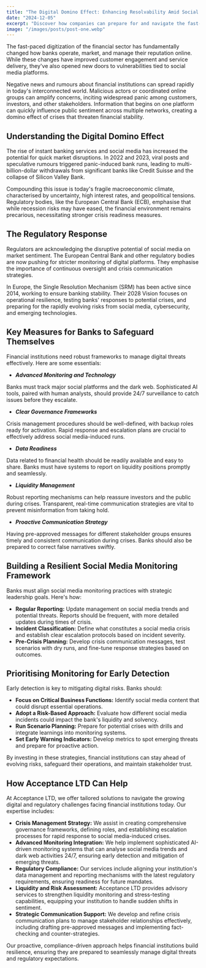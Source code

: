 ```yaml
---
title: "The Digital Domino Effect: Enhancing Resolvability Amid Social Media Crises"
date: "2024-12-05"
excerpt: "Discover how companies can prepare for and navigate the fast-paced, high-stakes world of social media crises. This article explores strategies to enhance organisational resilience and minimise reputational damage in the age of instant digital reactions."
image: "/images/posts/post-one.webp"
---
```


The fast-paced digitization of the financial sector has fundamentally changed how banks operate, market, and manage their reputation online. While these changes have improved customer engagement and service delivery, they've also opened new doors to vulnerabilities tied to social media platforms.

Negative news and rumours about financial institutions can spread rapidly in today's interconnected world. Malicious actors or coordinated online groups can amplify concerns, inciting widespread panic among customers, investors, and other stakeholders. Information that begins on one platform can quickly influence public sentiment across multiple networks, creating a domino effect of crises that threaten financial stability.

## Understanding the Digital Domino Effect

The rise of instant banking services and social media has increased the potential for quick market disruptions. In 2022 and 2023, viral posts and speculative rumours triggered panic-induced bank runs, leading to multi-billion-dollar withdrawals from significant banks like Credit Suisse and the collapse of Silicon Valley Bank.

Compounding this issue is today's fragile macroeconomic climate, characterised by uncertainty, high interest rates, and geopolitical tensions. Regulatory bodies, like the European Central Bank (ECB), emphasise that while recession risks may have eased, the financial environment remains precarious, necessitating stronger crisis readiness measures.

## The Regulatory Response

Regulators are acknowledging the disruptive potential of social media on market sentiment. The European Central Bank and other regulatory bodies are now pushing for stricter monitoring of digital platforms. They emphasise the importance of continuous oversight and crisis communication strategies.

In Europe, the Single Resolution Mechanism (SRM) has been active since 2014, working to ensure banking stability. Their 2028 Vision focuses on operational resilience, testing banks' responses to potential crises, and preparing for the rapidly evolving risks from social media, cybersecurity, and emerging technologies.

## Key Measures for Banks to Safeguard Themselves

Financial institutions need robust frameworks to manage digital threats effectively. Here are some essentials:

- _**Advanced Monitoring and Technology**_

Banks must track major social platforms and the dark web. Sophisticated AI tools, paired with human analysts, should provide 24/7 surveillance to catch issues before they escalate.

- _**Clear Governance Frameworks**_

Crisis management procedures should be well-defined, with backup roles ready for activation. Rapid response and escalation plans are crucial to effectively address social media-induced runs.

- _**Data Readiness**_

Data related to financial health should be readily available and easy to share. Banks must have systems to report on liquidity positions promptly and seamlessly.

- _**Liquidity Management**_

Robust reporting mechanisms can help reassure investors and the public during crises. Transparent, real-time communication strategies are vital to prevent misinformation from taking hold.

- _**Proactive Communication Strategy**_

Having pre-approved messages for different stakeholder groups ensures timely and consistent communication during crises. Banks should also be prepared to correct false narratives swiftly.

## Building a Resilient Social Media Monitoring Framework

Banks must align social media monitoring practices with strategic leadership goals. Here's how:

- **Regular Reporting:** Update management on social media trends and potential threats. Reports should be frequent, with more detailed updates during times of crisis.
- **Incident Classification:** Define what constitutes a social media crisis and establish clear escalation protocols based on incident severity.
- **Pre-Crisis Planning:** Develop crisis communication messages, test scenarios with dry runs, and fine-tune response strategies based on outcomes.

## Prioritising Monitoring for Early Detection

Early detection is key to mitigating digital risks. Banks should:

- **Focus on Critical Business Functions:** Identify social media content that could disrupt essential operations.
- **Adopt a Risk-Based Approach:** Evaluate how different social media incidents could impact the bank's liquidity and solvency.
- **Run Scenario Planning:** Prepare for potential crises with drills and integrate learnings into monitoring systems.
- **Set Early Warning Indicators:** Develop metrics to spot emerging threats and prepare for proactive action.

By investing in these strategies, financial institutions can stay ahead of evolving risks, safeguard their operations, and maintain stakeholder trust.

## How Acceptance LTD Can Help

At Acceptance LTD, we offer tailored solutions to navigate the growing digital and regulatory challenges facing financial institutions today. Our expertise includes:

- **Crisis Management Strategy:** We assist in creating comprehensive governance frameworks, defining roles, and establishing escalation processes for rapid response to social media-induced crises.
- **Advanced Monitoring Integration:** We help implement sophisticated AI-driven monitoring systems that can analyse social media trends and dark web activities 24/7, ensuring early detection and mitigation of emerging threats.
- **Regulatory Compliance:** Our services include aligning your institution's data management and reporting mechanisms with the latest regulatory requirements, ensuring readiness for future mandates.
- **Liquidity and Risk Assessment:** Acceptance LTD provides advisory services to strengthen liquidity monitoring and stress-testing capabilities, equipping your institution to handle sudden shifts in sentiment.
- **Strategic Communication Support:** We develop and refine crisis communication plans to manage stakeholder relationships effectively, including drafting pre-approved messages and implementing fact-checking and counter-strategies.

Our proactive, compliance-driven approach helps financial institutions build resilience, ensuring they are prepared to seamlessly manage digital threats and regulatory expectations.
